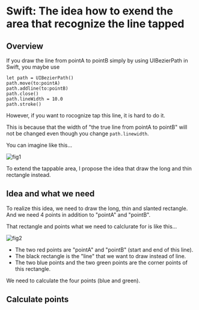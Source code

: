 # Swift: The idea how to exend the area that recognize the line tapped

## Overview
If you draw the line from pointA to pointB simply by using UIBezierPath in Swift, you maybe use

    let path = UIBezierPath()
    path.move(to:pointA)
    path.addline(to:pointB)
    path.close()
    path.lineWidth = 10.0
    path.stroke()
    
However, if you want to rocognize tap this line, it is hard to do it. 


This is because that the width of "the true line from pointA to pointB" will not be changed even though you change `path.linewidth`.


You can imagine like this...


![fig1](https://user-images.githubusercontent.com/44053042/54431282-597ccc80-4769-11e9-8790-cb9351e751d4.png)


To extend the tappable area, I propose the idea that draw the long and thin rectangle instead.


## Idea and what we need
To realize this idea, we need to draw the long, thin and slanted rectangle. And we need 4 points in addition to "pointA" and "pointB".


That rectangle and points what we need to calclurate for is like this...


![fig2](https://user-images.githubusercontent.com/44053042/54431213-29352e00-4769-11e9-9f6d-7f1e4037a9d5.png)


* The two red points are "pointA" and "pointB" (start and end of this line). 
* The black rectangle is the "line" that we want to draw instead of line. 
* The two blue points and the two green points are the corner points of this rectangle. 

We need to calculate the four points (blue and green).


## Calculate points

